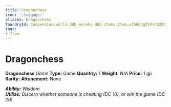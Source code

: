 ```yaml
---
title: Dragonchess
icon: ':luggage:'
aliases: Dragonchess
foundryId: Compendium.world.ddb-eureka-ddb-items.Item.xIh86ogZVVvhD2DC
tags:
- Item
---
```


# Dragonchess

**Dragonchess**
_Game_
**Type:** Game
**Quantity:** 1
**Weight:** N/A
**Price:** 1 gp
**Rarity:** 
**Attunement:** None

***Ability:** Wisdom <br />**Utilize:** Discern whether someone is cheating (DC 10), or win the game (DC 20)*